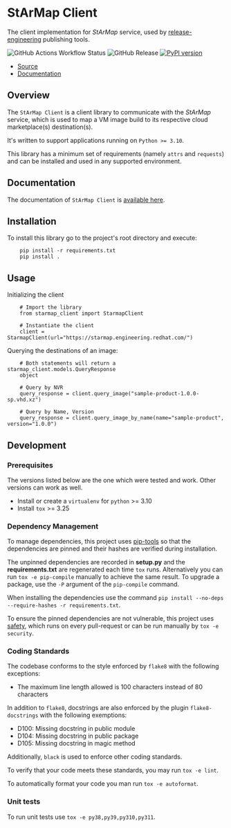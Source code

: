 # StArMap Client

The client implementation for _StArMap_ service,
used by [release-engineering](https://github.com/release-engineering) publishing tools.

![GitHub Actions Workflow Status](https://img.shields.io/github/actions/workflow/status/release-engineering/starmap-client/tox-test.yml)
![GitHub Release](https://img.shields.io/github/v/release/release-engineering/starmap-client)
[![PyPI version](https://badge.fury.io/py/starmap-client.svg)](https://badge.fury.io/py/starmap-client)

- [Source](https://github.com/release-engineering/starmap-client)
- [Documentation](https://release-engineering.github.io/starmap-client/)

## Overview

The `StArMap Client` is a client library to communicate with the _StArMap_ service, which is used to map a VM image build to its respective cloud marketplace(s) destination(s).

It's written to support applications running on `Python >= 3.10`.

This library has a minimum set of requirements (namely `attrs` and `requests`) and can be installed and used in any supported environment.

## Documentation

The documentation of `StArMap Client` is [available here](https://release-engineering.github.io/starmap-client/).

## Installation

To install this library go to the project's root directory and execute:

```{bash}
    pip install -r requirements.txt
    pip install .
```

## Usage

Initializing the client

```{python}
    # Import the library
    from starmap_client import StarmapClient

    # Instantiate the client
    client = StarmapClient(url="https://starmap.engineering.redhat.com/")
```

Querying the destinations of an image:

```{python}
    # Both statements will return a starmap_client.models.QueryResponse 
    object

    # Query by NVR
    query_response = client.query_image("sample-product-1.0.0-sp.vhd.xz")

    # Query by Name, Version
    query_response = client.query_image_by_name(name="sample-product", version="1.0.0")
```

## Development

### Prerequisites

The versions listed below are the one which were tested and work. Other versions can work as well.

- Install or create a `virtualenv` for `python` >= 3.10
- Install `tox` >= 3.25

### Dependency Management

To manage dependencies, this project uses [pip-tools](https://github.com/jazzband/pip-tools) so that
the dependencies are pinned and their hashes are verified during installation.

The unpinned dependencies are recorded in **setup.py** and the **requirements.txt** are regenerated
each time `tox` runs. Alternatively you can run `tox -e pip-compile` manually
to achieve the same result. To upgrade a package, use the `-P` argument of the `pip-compile` command.

When installing the dependencies use the command `pip install --no-deps --require-hashes -r requirements.txt`.

To ensure the pinned dependencies are not vulnerable, this project uses [safety](https://github.com/pyupio/safety),
which runs on every pull-request or can be run manually by `tox -e security`.

### Coding Standards

The codebase conforms to the style enforced by `flake8` with the following exceptions:

- The maximum line length allowed is 100 characters instead of 80 characters

In addition to `flake8`, docstrings are also enforced by the plugin `flake8-docstrings` with
the following exemptions:

- D100: Missing docstring in public module
- D104: Missing docstring in public package
- D105: Missing docstring in magic method

Additionally, `black` is used to enforce other coding standards.

To verify that your code meets these standards, you may run `tox -e lint`.

To automatically format your code you man run `tox -e autoformat`.

### Unit tests

To run unit tests use `tox -e py38,py39,py310,py311`.

